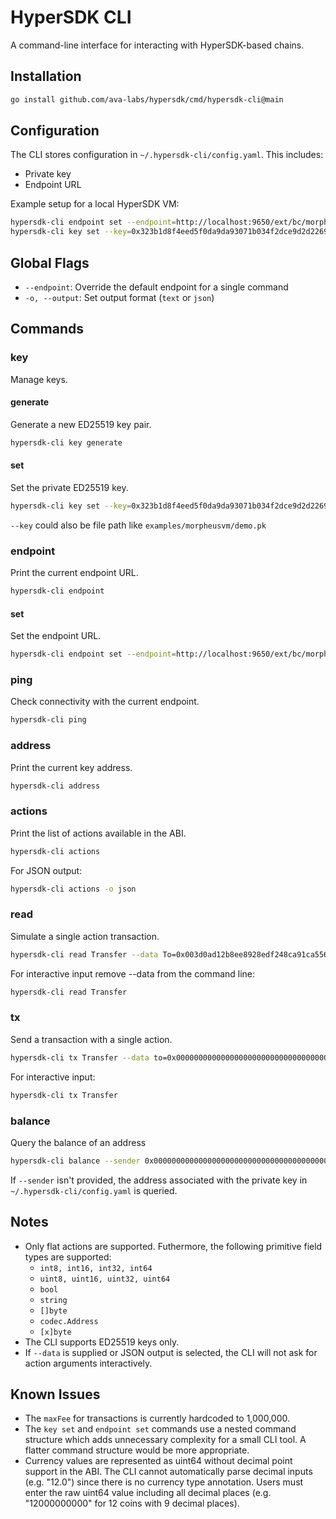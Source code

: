 # HyperSDK CLI

A command-line interface for interacting with HyperSDK-based chains.

## Installation

```bash
go install github.com/ava-labs/hypersdk/cmd/hypersdk-cli@main
```

<!--FIXME: Point to the latest tag once tagged.-->

## Configuration

The CLI stores configuration in `~/.hypersdk-cli/config.yaml`. This includes:
- Private key
- Endpoint URL

Example setup for a local HyperSDK VM:
```bash
hypersdk-cli endpoint set --endpoint=http://localhost:9650/ext/bc/morpheusvm/ 
hypersdk-cli key set --key=0x323b1d8f4eed5f0da9da93071b034f2dce9d2d22692c172f3cb252a64ddfafd01b057de320297c29ad0c1f589ea216869cf1938d88c9fbd70d6748323dbf2fa7
```

## Global Flags

- `--endpoint`: Override the default endpoint for a single command
- `-o, --output`: Set output format (`text` or `json`)

## Commands


### key

Manage keys.

#### generate

Generate a new ED25519 key pair.

```bash
hypersdk-cli key generate
```

#### set

Set the private ED25519 key. 

```bash
hypersdk-cli key set --key=0x323b1d8f4eed5f0da9da93071b034f2dce9d2d22692c172f3cb252a64ddfafd01b057de320297c29ad0c1f589ea216869cf1938d88c9fbd70d6748323dbf2fa7
```

`--key` could also be file path like `examples/morpheusvm/demo.pk`

### endpoint

Print the current endpoint URL.

```bash
hypersdk-cli endpoint
```

#### set

Set the endpoint URL.

```bash
hypersdk-cli endpoint set --endpoint=http://localhost:9650/ext/bc/morpheusvm/
```

### ping

Check connectivity with the current endpoint.

```bash
hypersdk-cli ping
```

### address

Print the current key address.

```bash
hypersdk-cli address
```

### actions

Print the list of actions available in the ABI.

```bash
hypersdk-cli actions
```

For JSON output:

```bash
hypersdk-cli actions -o json
```

### read

Simulate a single action transaction.

```bash
hypersdk-cli read Transfer --data To=0x003d0ad12b8ee8928edf248ca91ca55600fb383f07c32bff1d6dec472b25cf59a74e575a5a,Value=12,Memo=0xdeadc0de
```

For interactive input remove --data from the command line:

```bash
hypersdk-cli read Transfer
```

### tx

Send a transaction with a single action.

```bash
hypersdk-cli tx Transfer --data to=0x000000000000000000000000000000000000000000000000000000000000000000a7396ce9,value=12,memo=0x001234
```

For interactive input:

```bash
hypersdk-cli tx Transfer
```

### balance

Query the balance of an address

```bash
hypersdk-cli balance --sender 0x000000000000000000000000000000000000000000000000000000000000000000a7396ce9
```

If `--sender` isn't provided, the address associated with the private key in
`~/.hypersdk-cli/config.yaml` is queried.


## Notes

- Only flat actions are supported. Futhermore, the following primitive field
  types are supported:
    - `int8, int16, int32, int64`
    - `uint8, uint16, uint32, uint64`
    - `bool`
    - `string`
    - `[]byte`
    - `codec.Address`
    - `[x]byte`
- The CLI supports ED25519 keys only.
- If `--data` is supplied or JSON output is selected, the CLI will not ask for action arguments interactively.

## Known Issues

- The `maxFee` for transactions is currently hardcoded to 1,000,000.
- The `key set` and `endpoint set` commands use a nested command structure which adds unnecessary complexity for a small CLI tool. A flatter command structure would be more appropriate.
- Currency values are represented as uint64 without decimal point support in the ABI. The CLI cannot automatically parse decimal inputs (e.g. "12.0") since there is no currency type annotation. Users must enter the raw uint64 value including all decimal places (e.g. "12000000000" for 12 coins with 9 decimal places).
